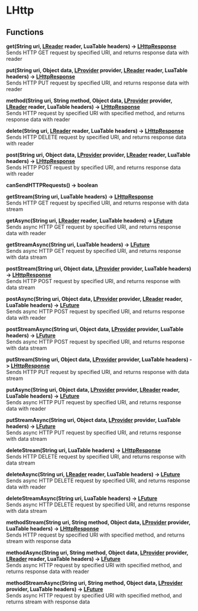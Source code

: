 # LHttp
## Functions
**get(String uri, [LReader](./LReader.md) reader, LuaTable headers) -> [LHttpResponse](./LHttpResponse.md)**\
Sends HTTP GET request by specified URI, and returns response data with reader

**put(String uri, Object data, [LProvider](./LProvider.md) provider, [LReader](./LReader.md) reader, LuaTable headers) -> [LHttpResponse](./LHttpResponse.md)**\
Sends HTTP PUT request by specified URI, and returns response data with reader

**method(String uri, String method, Object data, [LProvider](./LProvider.md) provider, [LReader](./LReader.md) reader, LuaTable headers) -> [LHttpResponse](./LHttpResponse.md)**\
Sends HTTP request by specified URI with specified method, and returns response data with reader

**delete(String uri, [LReader](./LReader.md) reader, LuaTable headers) -> [LHttpResponse](./LHttpResponse.md)**\
Sends HTTP DELETE request by specified URI, and returns response data with reader

**post(String uri, Object data, [LProvider](./LProvider.md) provider, [LReader](./LReader.md) reader, LuaTable headers) -> [LHttpResponse](./LHttpResponse.md)**\
Sends HTTP POST request by specified URI, and returns response data with reader

**canSendHTTPRequests() -> boolean**

**getStream(String uri, LuaTable headers) -> [LHttpResponse](./LHttpResponse.md)**\
Sends HTTP GET request by specified URI, and returns response with data stream

**getAsync(String uri, [LReader](./LReader.md) reader, LuaTable headers) -> [LFuture](./LFuture.md)**\
Sends async HTTP GET request by specified URI, and returns response data with reader

**getStreamAsync(String uri, LuaTable headers) -> [LFuture](./LFuture.md)**\
Sends async HTTP GET request by specified URI, and returns response with data stream

**postStream(String uri, Object data, [LProvider](./LProvider.md) provider, LuaTable headers) -> [LHttpResponse](./LHttpResponse.md)**\
Sends HTTP POST request by specified URI, and returns response with data stream

**postAsync(String uri, Object data, [LProvider](./LProvider.md) provider, [LReader](./LReader.md) reader, LuaTable headers) -> [LFuture](./LFuture.md)**\
Sends async HTTP POST request by specified URI, and returns response data with reader

**postStreamAsync(String uri, Object data, [LProvider](./LProvider.md) provider, LuaTable headers) -> [LFuture](./LFuture.md)**\
Sends async HTTP POST request by specified URI, and returns response with data stream

**putStream(String uri, Object data, [LProvider](./LProvider.md) provider, LuaTable headers) -> [LHttpResponse](./LHttpResponse.md)**\
Sends HTTP PUT request by specified URI, and returns response with data stream

**putAsync(String uri, Object data, [LProvider](./LProvider.md) provider, [LReader](./LReader.md) reader, LuaTable headers) -> [LFuture](./LFuture.md)**\
Sends async HTTP PUT request by specified URI, and returns response data with reader

**putStreamAsync(String uri, Object data, [LProvider](./LProvider.md) provider, LuaTable headers) -> [LFuture](./LFuture.md)**\
Sends async HTTP PUT request by specified URI, and returns response with data stream

**deleteStream(String uri, LuaTable headers) -> [LHttpResponse](./LHttpResponse.md)**\
Sends HTTP DELETE request by specified URI, and returns response with data stream

**deleteAsync(String uri, [LReader](./LReader.md) reader, LuaTable headers) -> [LFuture](./LFuture.md)**\
Sends async HTTP DELETE request by specified URI, and returns response data with reader

**deleteStreamAsync(String uri, LuaTable headers) -> [LFuture](./LFuture.md)**\
Sends async HTTP DELETE request by specified URI, and returns response with data stream

**methodStream(String uri, String method, Object data, [LProvider](./LProvider.md) provider, LuaTable headers) -> [LHttpResponse](./LHttpResponse.md)**\
Sends HTTP request by specified URI with specified method, and returns stream with response data

**methodAsync(String uri, String method, Object data, [LProvider](./LProvider.md) provider, [LReader](./LReader.md) reader, LuaTable headers) -> [LFuture](./LFuture.md)**\
Sends async HTTP request by specified URI with specified method, and returns response data with reader

**methodStreamAsync(String uri, String method, Object data, [LProvider](./LProvider.md) provider, LuaTable headers) -> [LFuture](./LFuture.md)**\
Sends async HTTP request by specified URI with specified method, and returns stream with response data